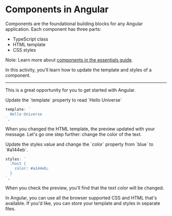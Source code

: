 # Components in Angular

Components are the foundational building blocks for any Angular application. Each component has three parts:

- TypeScript class
- HTML template
- CSS styles

Note: Learn more about [components in the essentials guide](/essentials/components).

In this activity, you'll learn how to update the template and styles of a component.

<hr />

This is a great opportunity for you to get started with Angular.

<docs-workflow>

<docs-step title="Update the component template">
Update the `template` property to read `Hello Universe`

```ts
template: `
  Hello Universe
`,
```

When you changed the HTML template, the preview updated with your message. Let's go one step further: change the color of the text.
</docs-step>

<docs-step title="Update the component styles">
Update the styles value and change the `color` property from `blue` to `#a144eb`.

```ts
styles: `
  :host {
    color: #a144eb;
  }
`,
```

When you check the preview, you'll find that the text color will be changed.
</docs-step>

</docs-workflow>

In Angular, you can use all the browser supported CSS and HTML that's available. If you'd like, you can store your template and styles in separate files.

